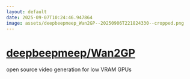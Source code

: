 ```yaml
---
layout: default
date: 2025-09-07T10:24:46.947864
image: assets/deepbeepmeep_Wan2GP--20250906T221824330--cropped.png
---
```


# [deepbeepmeep/Wan2GP](https://github.com/deepbeepmeep/Wan2GP)

open source video generation for low VRAM GPUs
